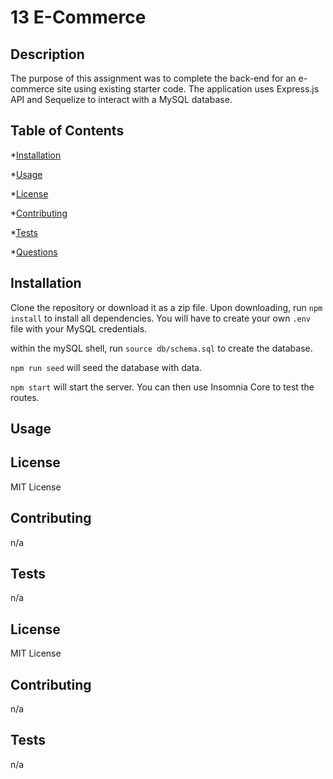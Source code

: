 # 13 E-Commerce


## Description

The purpose of this assignment was to complete the back-end for an e-commerce site using existing starter code. The application uses Express.js API and Sequelize to interact with a MySQL database.



## Table of Contents
*[Installation](#installation)

*[Usage](#usage)

*[License](#license)

*[Contributing](#contributing)

*[Tests](#tests)

*[Questions](#questions)


## Installation

Clone the repository or download it as a zip file. Upon downloading, run `npm install` to install all dependencies. You will have to create your own `.env` file with your MySQL credentials.

within the mySQL shell, run `source db/schema.sql` to create the database.

`npm run seed` will seed the database with data.

`npm start` will start the server. You can then use Insomnia Core to test the routes.


## Usage





## License
MIT License

## Contributing
n/a

## Tests
n/a


## License
MIT License

## Contributing
n/a

## Tests
n/a
